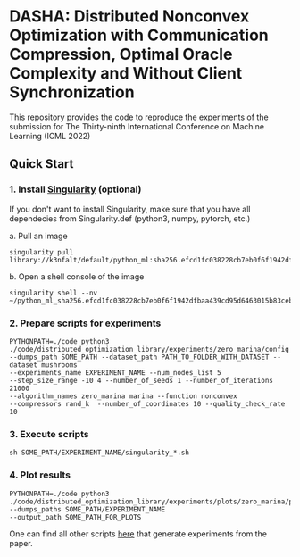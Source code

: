 # DASHA: Distributed Nonconvex Optimization with Communication Compression, Optimal Oracle Complexity and Without Client Synchronization
This repository provides the code to reproduce the experiments of the submission for The Thirty-ninth International Conference on Machine Learning (ICML 2022)

## Quick Start
### 1. Install [Singularity](https://sylabs.io/guides/3.5/user-guide/introduction.html) (optional)
If you don't want to install Singularity, make sure that you have all dependecies from Singularity.def (python3, numpy, pytorch, etc.)

a. Pull an image 
````
singularity pull library://k3nfalt/default/python_ml:sha256.efcd1fc038228cb7eb0f6f1942dfbaa439cd95d6463015b83ceb2dbaad9e1e98
````
b. Open a shell console of the image
````
singularity shell --nv ~/python_ml_sha256.efcd1fc038228cb7eb0f6f1942dfbaa439cd95d6463015b83ceb2dbaad9e1e98.sif
````
### 2. Prepare scripts for experiments
````
PYTHONPATH=./code python3 ./code/distributed_optimization_library/experiments/zero_marina/config_libsvm_zero_marina.py 
--dumps_path SOME_PATH --dataset_path PATH_TO_FOLDER_WITH_DATASET --dataset mushrooms 
--experiments_name EXPERIMENT_NAME --num_nodes_list 5 
--step_size_range -10 4 --number_of_seeds 1 --number_of_iterations 21000 
--algorithm_names zero_marina marina --function nonconvex  
--compressors rand_k  --number_of_coordinates 10 --quality_check_rate 10
````
### 3. Execute scripts
````
sh SOME_PATH/EXPERIMENT_NAME/singularity_*.sh
````
### 4. Plot results
````
PYTHONPATH=./code python3 ./code/distributed_optimization_library/experiments/plots/zero_marina/plot_marina_mushrooms_gradient.py 
--dumps_paths SOME_PATH/EXPERIMENT_NAME
--output_path SOME_PATH_FOR_PLOTS
````

One can find all other scripts [here](https://github.com/mysteryresearcher/dasha/blob/ac7d0dce798898fb6255e7c0ab181def8ac88f48/code/distributed_optimization_library/experiments/plots/zero_marina/script.txt#L1) that generate experiments from the paper.
